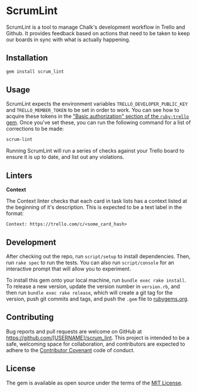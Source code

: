 # ScrumLint

ScrumLint is a tool to manage Chalk's development workflow in Trello and
Github. It provides feedback based on actions that need to be taken to keep our
boards in sync with what is actually happening.

## Installation

```sh
gem install scrum_lint
```

## Usage

ScrumLint expects the environment variables `TRELLO_DEVELOPER_PUBLIC_KEY` and
`TRELLO_MEMBER_TOKEN` to be set in order to work. You can see how to acquire
these tokens in the ["Basic authorization" section of the `ruby-trello`
gem](https://github.com/jeremytregunna/ruby-trello#basic-authorization). Once
you've set these, you can run the following command for a list of corrections
to be made:

```sh
scrum-lint
```

Running ScrumLint will run a series of checks against your Trello board to
ensure it is up to date, and list out any violations.

## Linters

**Context**

The Context linter checks that each card in task lists has a context listed at
the beginning of it's description. This is expected to be a text label in the
format:

```
Context: https://trello.com/c/<some_card_hash>
```

## Development

After checking out the repo, run `script/setup` to install dependencies. Then,
run `rake spec` to run the tests. You can also run `script/console` for an
interactive prompt that will allow you to experiment.

To install this gem onto your local machine, run `bundle exec rake install`. To
release a new version, update the version number in `version.rb`, and then run
`bundle exec rake release`, which will create a git tag for the version, push
git commits and tags, and push the `.gem` file to
[rubygems.org](https://rubygems.org).

## Contributing

Bug reports and pull requests are welcome on GitHub at
https://github.com/[USERNAME]/scrum_lint. This project is intended to be a
safe, welcoming space for collaboration, and contributors are expected to
adhere to the [Contributor Covenant](http://contributor-covenant.org) code of
conduct.


## License

The gem is available as open source under the terms of the [MIT
License](http://opensource.org/licenses/MIT).
